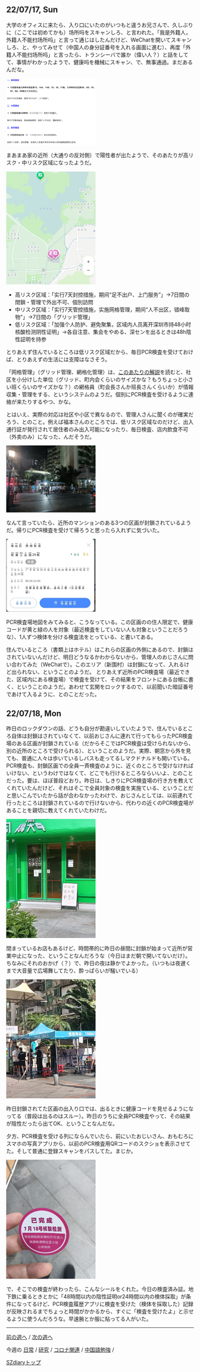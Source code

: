 ## 22/07/17, Sun

大学のオフィスに来たら、入り口にいたのがいつもと違うお兄さんで、久しぶりに（ここでは初めてかも）场所吗をスキャンしろ、と言われた。「我是外籍人，外籍人不能扫场所吗」と言って通じはしたんだけど、WeChatを開いてスキャンしろ、と、やってみせて（中国人の身分証番号を入れる画面に進む）、再度「外籍人不能扫场所吗」と言ったら、トランシーバで誰か（偉い人？）と話をしてて、事情がわかったようで、健康吗を機械にスキャン、で、無事通過。まだあるんだな。

<img src="https://github.com/akita11/SZdiary/blob/main/diary/photo/2022-07-17_10.55.33.png" width="240px">

まあまあ家の近所（大通りの反対側）で陽性者が出たようで、そのあたりが高リスク・中リスク区域になったようだ。

<img src="https://github.com/akita11/SZdiary/blob/main/diary/photo/2022-07-17_10.55.55.jpg" width="240px">

- 高リスク区域：「实行7天封控措施，期间“足不出户、上门服务”」→7日間の閉鎖・管理で外出不可、個別訪問
- 中リスク区域：「实行7天管控措施，实施网格管理，期间“人不出区，错峰取物”」→7日間の「グリッド管理」
- 低リスク区域：「加强个人防护、避免聚集，区域内人员离开深圳市持48小时核酸检测阴性证明」→各自注意、集会をやめる、深センを出るときは48h陰性証明を持参

とりあえず住んでいるところは低リスク区域だから、毎日PCR検査を受けておけば、とりあえずの生活には支障はなさそう。

「网格管理」（グリッド管理、網格化管理）は、[このあたりの解説](https://www.jfir.or.jp/studygroup_article/7576/)を読むと、社区を小分けした単位（グリッド、町内会くらいのサイズかな？もうちょっと小さい班くらいのサイズかな？）の網格員（町会長さんか班長さんくらいか）が情報収集・管理をする、というシステムのようだ。個別にPCR検査を受けるように連絡が来たりするやつ、かな。

とはいえ、実際の対応は社区や小区で異なるので、管理人さんに聞くのが確実だろう、とのこと。例えば福本さんのところでは、低リスク区域なのだけど、出入通行証が発行されて居住者のみ出入可能になったり、毎日検査、店内飲食不可（外卖のみ）になった、んだそうだ。

<img src="https://github.com/akita11/SZdiary/blob/main/diary/photo/2022-07-17_20.52.13.jpg" width="240px">

なんて言っていたら、近所のマンションのある3つの区画が封鎖されているようだ。帰りにPCR検査を受けて帰ろうと思ったら入れずに気づいた。

<img src="https://github.com/akita11/SZdiary/blob/main/diary/photo/2022-07-17_21.17.51.jpg" width="240px">

PCR検査場地図をみてみると、こうなっている。この区画のの住人限定で、健康コードが黄と緑の人を対象（最近検査をしていない人も対象ということだろうな）、1人ずつ検体を分ける検査法をとっている、と書いてある。

住んでいるところ（書類上はホテル）はこれらの区画の外側にあるので、封鎖はされていないんだけど、明日どうなるかわからないから、管理人のおじさんに問い合わてみた（WeChatで）。このエリア（新围村）は封鎖になって、入れるけど出られない、ということのようだ。
とりあえず近所のPCR検査場（最近できた、区域内にある検査場）で検査を受けて、その結果をフロントにある台帳に書く、ということのようだ。あわせて玄関をロックするので、以前聞いた暗証番号であけて入るように、とのことだった。


## 22/07/18, Mon

昨日のロックダウンの話、どうも自分が勘違いしていたようで、住んでいるところ自体は封鎖はされていなくて、以前おじさんに連れて行ってもらったPCR検査場のある区画が封鎖されている（だからそこではPCR検査は受けられないから、別の近所のところで受けられる）、ということのようだ。実際、朝窓から外を見ても、普通に人々は歩いているしバスも走ってるしマクドナルドも開いている。PCR検査も、封鎖区画での全員一斉検査のように、近くのところで受けなければいけない、というわけではなくて、どこでも行けるところならいいよ、とのことだった。要は、ほぼ普段どおり。昨日は、しきりにPCR検査場の行き方を教えてくれていたんだけど、それはそこで全員対象の検査を実施ている、ということだと思いこんでいたから話が合わなかったわけで、おじさんとしては、以前連れて行ったところは封鎖されているので行けないから、代わりの近くのPCR検査場があることを親切に教えてくれていたわけだ。

<img src="https://github.com/akita11/SZdiary/blob/main/diary/photo/2022-07-18_08.26.18.jpg" width="240px">

閉まっているお店もあるけど、時間帯的に昨日の昼間に封鎖が始まって近所が営業中止になった、ということなんだろうな（今日はまだ朝で開いてないだけ）。ちなみにそれのおかげ（？）で、昨日の夜は静かでよかった。（いつもは夜遅くまで大音量で広場舞してたり、酔っぱらいが騒いでいる）

<img src="https://github.com/akita11/SZdiary/blob/main/diary/photo/2022-07-18_08.30.46.jpg" width="240px">

昨日封鎖されてた区画の出入り口では、出るときに健康コードを見せるようになってる（普段は出るのはスルー）。昨日のうちに全員PCR検査やって、その結果が陰性だったら出てOK、ということなんだな。

夕方、PCR検査を受ける列にならんでいたら、前にいたおじいさん、おもむろにスマホの写真アプリから、以前のPCR検査用QRコードのスクショを表示させてた。そして普通に登録スキャンをパスしてた。まじか。

<img src="https://github.com/akita11/SZdiary/blob/main/diary/photo/2022-07-18_16.28.49.jpg" width="240px">

で、そこでの検査が終わったら、こんなシールをくれた。今日の検査済み証。地下鉄に乗るときとかに「48時間以内の陰性証明or24時間以内の検体採取」が条件になってるけど、PCR検査履歴アプリに検査を受けた（検体を採取した）記録が反映されるまでちょっと時間がかかるから、すぐに「検査を受けたよ」と示せるように使うんだろうな。早速腕とか服に貼ってる人がいた。

***

[前の週へ](2207-2.md) /
[次の週へ](2207-4.md)

今週の
[日常](../diary/2207-3.md) /
[研究](../research/2207-3.md) /
[コロナ関連](../covid19/2207-3.md) / 
[中国語勉強](../chinese/2207-3.md) / 

[SZdiaryトップ](../../README.md)
